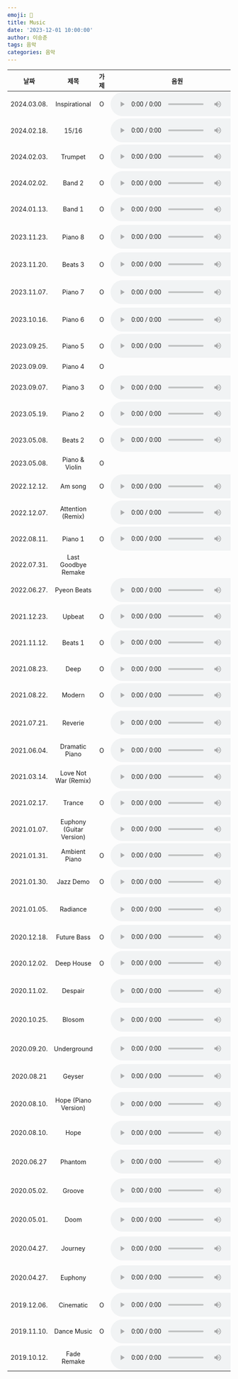 ```yaml
---
emoji: 🎵
title: Music
date: '2023-12-01 10:00:00'
author: 이승준
tags: 음악
categories: 음악
---
```


<html>
<table>
    <thead>
        <th>날짜</th>
        <th>제목</th>
        <th>가제</th>
        <th>음원</th>
        <th>악보</th>
        <th>비고</th>
    </thead>
    <tbody>
        <tr>
            <td style="text-align: center; vertical-align: middle;">2024.03.08.</td>
            <td style="text-align: center; vertical-align: middle;">Inspirational</td>
            <td style="text-align: center; vertical-align: middle;">O</td>
            <td style="text-align: center; vertical-align: middle;">
                <audio style="vertical-align: middle;" controls>
                    <source src="/music/Inspirational.wav" type="audio/wav" />
                </audio>
            </td>
            <td style="text-align: center; vertical-align: middle;"></td>
            <td style="text-align: center; vertical-align: middle;">데모</td>
        </tr>
        <tr>
            <td style="text-align: center; vertical-align: middle;">2024.02.18.</td>
            <td style="text-align: center; vertical-align: middle;">15/16</td>
            <td style="text-align: center; vertical-align: middle;"></td>
            <td style="text-align: center; vertical-align: middle;">
                <audio style="vertical-align: middle;" controls>
                    <source src="/music/15:16.wav" type="audio/wav" />
                </audio>
            </td>
            <td style="text-align: center; vertical-align: middle;"></td>
            <td style="text-align: center; vertical-align: middle;">데모</td>
        </tr>
        <tr>
            <td style="text-align: center; vertical-align: middle;">2024.02.03.</td>
            <td style="text-align: center; vertical-align: middle;">Trumpet</td>
            <td style="text-align: center; vertical-align: middle;">O</td>
            <td style="text-align: center; vertical-align: middle;">
                <audio style="vertical-align: middle;" controls>
                    <source src="/music/Trumpet.wav" type="audio/wav" />
                </audio>
            </td>
            <td style="text-align: center; vertical-align: middle;"></td>
            <td style="text-align: center; vertical-align: middle;">데모</td>
        </tr>
        <tr>
            <td style="text-align: center; vertical-align: middle;">2024.02.02.</td>
            <td style="text-align: center; vertical-align: middle;">Band 2</td>
            <td style="text-align: center; vertical-align: middle;">O</td>
            <td style="text-align: center; vertical-align: middle;">
                <audio style="vertical-align: middle;" controls>
                    <source src="/music/Band_2.wav" type="audio/wav" />
                </audio>
            </td>
            <td style="padding: 3px 3px; vertical-align: middle;">
                <a href="" onclick="window.open('/music/Band_2.pdf')">
                    <img src="/PDF_file_icon.svg" /></a>
            </td>
            <td style="text-align: center; vertical-align: middle;"></td>
        </tr>
        <tr>
            <td style="text-align: center; vertical-align: middle;">2024.01.13.</td>
            <td style="text-align: center; vertical-align: middle;">Band 1</td>
            <td style="text-align: center; vertical-align: middle;">O</td>
            <td style="text-align: center; vertical-align: middle;">
                <audio style="vertical-align: middle;" controls>
                    <source src="/music/Band_1.wav" type="audio/wav" />
                </audio>
            </td>
            <td style="padding: 3px 3px; vertical-align: middle;">
                <a href="" onclick="window.open('/music/Band_1.pdf')">
                    <img src="/PDF_file_icon.svg" /></a>
            </td>
            <td style="text-align: center; vertical-align: middle;"></td>
        </tr>
        <tr>
            <td style="text-align: center; vertical-align: middle;">2023.11.23.</td>
            <td style="text-align: center; vertical-align: middle;">Piano 8</td>
            <td style="text-align: center; vertical-align: middle;">O</td>
            <td style="text-align: center; vertical-align: middle;">
                <audio style="vertical-align: middle;" controls>
                    <source src="/music/Piano_8.wav" type="audio/wav" />
                </audio>
            </td>
            <td style="padding: 3px 3px; vertical-align: middle;">
                <a href="" onclick="window.open('/music/Piano_8.pdf')">
                    <img src="/PDF_file_icon.svg" /></a>
            </td>
            <td style="text-align: center; vertical-align: middle;"><b>최종본</b></td>
        </tr>
        <tr>
            <td style="text-align: center; vertical-align: middle;">2023.11.20.</td>
            <td style="text-align: center; vertical-align: middle;">Beats 3</td>
            <td style="text-align: center; vertical-align: middle;">O</td>
            <td style="text-align: center; vertical-align: middle;">
                <audio style="vertical-align: middle;" controls>
                    <source src="/music/Beats_3.wav" type="audio/wav" />
                </audio>
            </td>
            <td style="text-align: center; vertical-align: middle;"></td>
            <td style="text-align: center; vertical-align: middle;">데모</td>
        </tr>
        <tr>
            <td style="text-align: center; vertical-align: middle;">2023.11.07.</td>
            <td style="text-align: center; vertical-align: middle;">Piano 7</td>
            <td style="text-align: center; vertical-align: middle;">O</td>
            <td style="text-align: center; vertical-align: middle;">
                <audio style="vertical-align: middle;" controls>
                    <source src="/music/Piano_7.wav" type="audio/wav" />
                </audio>
            </td>
            <td style="padding: 3px 3px; vertical-align: middle;">
                <a href="" onclick="window.open('/music/Piano_7.pdf')">
                    <img src="/PDF_file_icon.svg" /></a>
            </td>
            <td style="text-align: center; vertical-align: middle;"><b>최종본</b></td>
        </tr>
        <tr>
            <td style="text-align: center; vertical-align: middle;">2023.10.16.</td>
            <td style="text-align: center; vertical-align: middle;">Piano 6</td>
            <td style="text-align: center; vertical-align: middle;">O</td>
            <td style="text-align: center; vertical-align: middle;">
                <audio style="vertical-align: middle;" controls>
                    <source src="/music/Piano_6.m4a" type="audio/x-m4a" />
                </audio>
            </td>
            <td style="text-align: center; vertical-align: middle;"></td>
            <td style="text-align: center; vertical-align: middle;">데모</td>
        </tr>
        <tr>
            <td style="text-align: center; vertical-align: middle;">2023.09.25.</td>
            <td style="text-align: center; vertical-align: middle;">Piano 5</td>
            <td style="text-align: center; vertical-align: middle;">O</td>
            <td style="text-align: center; vertical-align: middle;">
                <audio style="vertical-align: middle;" controls>
                    <source src="/music/Piano_5.m4a" type="audio/x-m4a" />
                </audio>
            </td>
            <td style="padding: 3px 3px; vertical-align: middle;">
                <a href="" onclick="window.open('/music/Piano_5.pdf')">
                    <img src="/PDF_file_icon.svg" /></a>
            </td>
            <td style="text-align: center; vertical-align: middle;"></td>
        </tr>
        <tr>
            <td style="text-align: center; vertical-align: middle;">2023.09.09.</td>
            <td style="text-align: center; vertical-align: middle;">Piano 4</td>
            <td style="text-align: center; vertical-align: middle;">O</td>
            <td style="text-align: center; vertical-align: middle;"></td>
            <td style="padding: 3px 3px; vertical-align: middle;">
                <a href="" onclick="window.open('/music/Piano_4.pdf')">
                    <img src="/PDF_file_icon.svg" /></a>
            </td>
            <td style="text-align: center; vertical-align: middle;"></td>
        </tr>
        <tr>
            <td style="text-align: center; vertical-align: middle;">2023.09.07.</td>
            <td style="text-align: center; vertical-align: middle;">Piano 3</td>
            <td style="text-align: center; vertical-align: middle;">O</td>
            <td style="text-align: center; vertical-align: middle;">
                <audio style="vertical-align: middle;" controls>
                    <source src="/music/Piano_3.wav" type="audio/wav" />
                </audio>
            </td>
            <td style="text-align: center; vertical-align: middle;"></td>
            <td style="text-align: center; vertical-align: middle;">데모</td>
        </tr>
        <tr>
            <td style="text-align: center; vertical-align: middle;">2023.05.19.</td>
            <td style="text-align: center; vertical-align: middle;">Piano 2</td>
            <td style="text-align: center; vertical-align: middle;">O</td>
            <td style="text-align: center; vertical-align: middle;">
                <audio style="vertical-align: middle;" controls>
                    <source src="/music/Piano_2.wav" type="audio/wav" />
                </audio>
            </td>
            <td style="padding: 3px 3px; vertical-align: middle;">
                <a href="" onclick="window.open('/music/Piano_2.pdf')">
                    <img src="/PDF_file_icon.svg" /></a>
            </td>
            <td style="text-align: center; vertical-align: middle;"></td>
        </tr>
        <tr>
            <td style="text-align: center; vertical-align: middle;">2023.05.08.</td>
            <td style="text-align: center; vertical-align: middle;">Beats 2</td>
            <td style="text-align: center; vertical-align: middle;">O</td>
            <td style="text-align: center; vertical-align: middle;">
                <audio style="vertical-align: middle;" controls>
                    <source src="/music/Beats_2.wav" type="audio/wav" />
                </audio>
            </td>
            <td style="text-align: center; vertical-align: middle;"></td>
            <td style="text-align: center; vertical-align: middle;">데모</td>
        </tr>
        <tr>
            <td style="text-align: center; vertical-align: middle;">2023.05.08.</td>
            <td style="text-align: center; vertical-align: middle;">Piano &amp; Violin</td>
            <td style="text-align: center; vertical-align: middle;">O</td>
            <td style="text-align: center; vertical-align: middle;"></td>
            <td style="text-align: center; vertical-align: middle;"></td>
            <td style="text-align: center; vertical-align: middle;">데모</td>
        </tr>
        <tr>
            <td style="text-align: center; vertical-align: middle;">2022.12.12.</td>
            <td style="text-align: center; vertical-align: middle;">Am song</td>
            <td style="text-align: center; vertical-align: middle;">O</td>
            <td style="text-align: center; vertical-align: middle;">
                <audio style="vertical-align: middle;" controls>
                    <source src="/music/A_sharp_m_song.wav" type="audio/wav" />
                </audio>
            </td>
            <td style="text-align: center; vertical-align: middle;"></td>
            <td style="text-align: center; vertical-align: middle;">데모</td>
        </tr>
        <tr>
            <td style="text-align: center; vertical-align: middle;">2022.12.07.</td>
            <td style="text-align: center; vertical-align: middle;">Attention (Remix)</td>
            <td style="text-align: center; vertical-align: middle;"></td>
            <td style="text-align: center; vertical-align: middle;">
                <audio style="vertical-align: middle;" controls>
                    <source src="/music/Attention_(Remix).wav" type="audio/wav" />
                </audio>
            </td>
            <td style="text-align: center; vertical-align: middle;"></td>
            <td style="text-align: center; vertical-align: middle;">데모</td>
        </tr>
        <tr>
            <td style="text-align: center; vertical-align: middle;">2022.08.11.</td>
            <td style="text-align: center; vertical-align: middle;">Piano 1</td>
            <td style="text-align: center; vertical-align: middle;">O</td>
            <td style="text-align: center; vertical-align: middle;">
                <audio style="vertical-align: middle;" controls>
                    <source src="/music/Piano_1.mp3" type="audio/mpeg" />
                </audio>
            </td>
            <td style="text-align: center; vertical-align: middle;"></td>
            <td style="text-align: center; vertical-align: middle;">데모</td>
        </tr>
        <tr>
            <td style="text-align: center; vertical-align: middle;">2022.07.31.</td>
            <td style="text-align: center; vertical-align: middle;">Last Goodbye Remake</td>
            <td style="text-align: center; vertical-align: middle;"></td>
            <td style="text-align: center; vertical-align: middle;"></td>
            <td style="text-align: center; vertical-align: middle;"></td>
            <td style="text-align: center; vertical-align: middle;">데모</td>
        </tr>
        <tr>
            <td style="text-align: center; vertical-align: middle;">2022.06.27.</td>
            <td style="text-align: center; vertical-align: middle;">Pyeon Beats</td>
            <td style="text-align: center; vertical-align: middle;"></td>
            <td style="text-align: center; vertical-align: middle;">
                <audio style="vertical-align: middle;" controls>
                    <source src="/music/Pyeon_Beats.wav" type="audio/wav" />
                </audio>
            </td>
            <td style="text-align: center; vertical-align: middle;"></td>
            <td style="text-align: center; vertical-align: middle;">데모</td>
        </tr>
        <tr>
            <td style="text-align: center; vertical-align: middle;">2021.12.23.</td>
            <td style="text-align: center; vertical-align: middle;">Upbeat</td>
            <td style="text-align: center; vertical-align: middle;">O</td>
            <td style="text-align: center; vertical-align: middle;">
                <audio style="vertical-align: middle;" controls>
                    <source src="/music/Upbeat.wav" type="audio/wav" />
                </audio>
            </td>
            <td style="text-align: center; vertical-align: middle;"></td>
            <td style="text-align: center; vertical-align: middle;">데모</td>
        </tr>
        <tr>
            <td style="text-align: center; vertical-align: middle;">2021.11.12.</td>
            <td style="text-align: center; vertical-align: middle;">Beats 1</td>
            <td style="text-align: center; vertical-align: middle;">O</td>
            <td style="text-align: center; vertical-align: middle;">
                <audio style="vertical-align: middle;" controls>
                    <source src="/music/Beats_1.mp3" type="audio/mpeg" />
                </audio>
            </td>
            <td style="text-align: center; vertical-align: middle;"></td>
            <td style="text-align: center; vertical-align: middle;">데모</td>
        </tr>
        <tr>
            <td style="text-align: center; vertical-align: middle;">2021.08.23.</td>
            <td style="text-align: center; vertical-align: middle;">Deep</td>
            <td style="text-align: center; vertical-align: middle;">O</td>
            <td style="text-align: center; vertical-align: middle;">
                <audio style="vertical-align: middle;" controls>
                    <source src="/music/Deep.wav" type="audio/wav" />
                </audio>
            </td>
            <td style="text-align: center; vertical-align: middle;"></td>
            <td style="text-align: center; vertical-align: middle;">데모</td>
        </tr>
        <tr>
            <td style="text-align: center; vertical-align: middle;">2021.08.22.</td>
            <td style="text-align: center; vertical-align: middle;">Modern</td>
            <td style="text-align: center; vertical-align: middle;">O</td>
            <td style="text-align: center; vertical-align: middle;">
                <audio style="vertical-align: middle;" controls>
                    <source src="/music/Modern.m4a" type="audio/x-m4a" />
                </audio>
            </td>
            <td style="text-align: center; vertical-align: middle;"></td>
            <td style="text-align: center; vertical-align: middle;">데모</td>
        </tr>
        <tr>
            <td style="text-align: center; vertical-align: middle;">2021.07.21.</td>
            <td style="text-align: center; vertical-align: middle;">Reverie</td>
            <td style="text-align: center; vertical-align: middle;"></td>
            <td style="text-align: center; vertical-align: middle;">
                <audio style="vertical-align: middle;" controls>
                    <source src="/music/Reverie.wav" type="audio/wav" />
                </audio>
            </td>
            <td style="text-align: center; vertical-align: middle;"></td>
            <td style="text-align: center; vertical-align: middle;"><b>최종본</b></td>
        </tr>
        <tr>
            <td style="text-align: center; vertical-align: middle;">2021.06.04.</td>
            <td style="text-align: center; vertical-align: middle;">Dramatic Piano</td>
            <td style="text-align: center; vertical-align: middle;">O</td>
            <td style="text-align: center; vertical-align: middle;">
                <audio style="vertical-align: middle;" controls>
                    <source src="/music/Dramatic_Piano.m4a" type="audio/x-m4a" />
                </audio>
            </td>
            <td style="text-align: center; vertical-align: middle;"></td>
            <td style="text-align: center; vertical-align: middle;">데모</td>
        </tr>
        <tr>
            <td style="text-align: center; vertical-align: middle;">2021.03.14.</td>
            <td style="text-align: center; vertical-align: middle;">Love Not War (Remix)</td>
            <td style="text-align: center; vertical-align: middle;"></td>
            <td style="text-align: center; vertical-align: middle;">
                <audio style="vertical-align: middle;" controls>
                    <source src="/music/Love_Not_War_(Remix).mp3" type="audio/mpeg" />
                </audio>
            </td>
            <td style="text-align: center; vertical-align: middle;"></td>
            <td style="text-align: center; vertical-align: middle;">데모</td>
        </tr>
        <tr>
            <td style="text-align: center; vertical-align: middle;">2021.02.17.</td>
            <td style="text-align: center; vertical-align: middle;">Trance</td>
            <td style="text-align: center; vertical-align: middle;">O</td>
            <td style="text-align: center; vertical-align: middle;">
                <audio style="vertical-align: middle;" controls>
                    <source src="/music/Trance.mp3" type="audio/mpeg" />
                </audio>
            </td>
            <td style="text-align: center; vertical-align: middle;"></td>
            <td style="text-align: center; vertical-align: middle;">데모</td>
        </tr>
        <tr>
            <td style="text-align: center; vertical-align: middle;">2021.01.07.</td>
            <td style="text-align: center; vertical-align: middle;">Euphony (Guitar Version)</td>
            <td style="text-align: center; vertical-align: middle;"></td>
            <td style="text-align: center; vertical-align: middle;">
                <audio style="vertical-align: middle;" controls>
                    <source src="/music/Euphony_(Guitar_Version).wav" type="audio/wav" />
                </audio>
            </td>
            <td style="text-align: center; vertical-align: middle;"></td>
            <td style="text-align: center; vertical-align: middle;"></td>
        </tr>
        <tr>
            <td style="text-align: center; vertical-align: middle;">2021.01.31.</td>
            <td style="text-align: center; vertical-align: middle;">Ambient Piano</td>
            <td style="text-align: center; vertical-align: middle;">O</td>
            <td style="text-align: center; vertical-align: middle;">
                <audio style="vertical-align: middle;" controls>
                    <source src="/music/Ambient_Piano.mp3" type="audio/mpeg" />
                </audio>
            </td>
            <td style="text-align: center; vertical-align: middle;"></td>
            <td style="text-align: center; vertical-align: middle;">데모</td>
        </tr>
        <tr>
            <td style="text-align: center; vertical-align: middle;">2021.01.30.</td>
            <td style="text-align: center; vertical-align: middle;">Jazz Demo</td>
            <td style="text-align: center; vertical-align: middle;">O</td>
            <td style="text-align: center; vertical-align: middle;">
                <audio style="vertical-align: middle;" controls>
                    <source src="/music/Jazz_Demo.mp3" type="audio/mpeg" />
                </audio>
            </td>
            <td style="padding: 3px 3px; vertical-align: middle;">
                <a href="" onclick="window.open('/music/Jazz_Demo.pdf')">
                    <img src="/PDF_file_icon.svg" /></a>
            </td>
            <td style="text-align: center; vertical-align: middle;">데모</td>
        </tr>
        <tr>
            <td style="text-align: center; vertical-align: middle;">2021.01.05.</td>
            <td style="text-align: center; vertical-align: middle;">Radiance</td>
            <td style="text-align: center; vertical-align: middle;"></td>
            <td style="text-align: center; vertical-align: middle;">
                <audio style="vertical-align: middle;" controls>
                    <source src="/music/Radiance.wav" type="audio/wav" />
                </audio>
            </td>
            <td style="text-align: center; vertical-align: middle;"></td>
            <td style="text-align: center; vertical-align: middle;"><b>최종본</b></td>
        </tr>
        <tr>
            <td style="text-align: center; vertical-align: middle;">2020.12.18.</td>
            <td style="text-align: center; vertical-align: middle;">Future Bass</td>
            <td style="text-align: center; vertical-align: middle;">O</td>
            <td style="text-align: center; vertical-align: middle;">
                <audio style="vertical-align: middle;" controls>
                    <source src="/music/Future_Bass.wav" type="audio/wav" />
                </audio>
            </td>
            <td style="text-align: center; vertical-align: middle;"></td>
            <td style="text-align: center; vertical-align: middle;">데모</td>
        </tr>
        <tr>
            <td style="text-align: center; vertical-align: middle;">2020.12.02.</td>
            <td style="text-align: center; vertical-align: middle;">Deep House</td>
            <td style="text-align: center; vertical-align: middle;">O</td>
            <td style="text-align: center; vertical-align: middle;">
                <audio style="vertical-align: middle;" controls>
                    <source src="/music/Deep_House.mp3" type="audio/mpeg" />
                </audio>
            </td>
            <td style="text-align: center; vertical-align: middle;"></td>
            <td style="text-align: center; vertical-align: middle;"></td>
        </tr>
        <tr>
            <td style="text-align: center; vertical-align: middle;">2020.11.02.</td>
            <td style="text-align: center; vertical-align: middle;">Despair</td>
            <td style="text-align: center; vertical-align: middle;"></td>
            <td style="text-align: center; vertical-align: middle;">
                <audio style="vertical-align: middle;" controls>
                    <source src="/music/Despair.mp3" type="audio/mpeg" />
                </audio>
            </td>
            <td style="padding: 3px 3px; vertical-align: middle;">
                <a href="" onclick="window.open('/music/Despair.pdf')">
                    <img src="/PDF_file_icon.svg" /></a>
            </td>
            <td style="text-align: center; vertical-align: middle;"><b>최종본</b></td>
        </tr>
        <tr>
            <td style="text-align: center; vertical-align: middle;">2020.10.25.</td>
            <td style="text-align: center; vertical-align: middle;">Blosom</td>
            <td style="text-align: center; vertical-align: middle;"></td>
            <td style="text-align: center; vertical-align: middle;">
                <audio style="vertical-align: middle;" controls>
                    <source src="/music/Blossom.mp3" type="audio/mpeg" />
                </audio>
            </td>
            <td style="padding: 3px 3px; vertical-align: middle;">
                <a href="" onclick="window.open('/music/Blossom.pdf')">
                    <img src="/PDF_file_icon.svg" /></a>
            </td>
            <td style="text-align: center; vertical-align: middle;"><b>최종본</b></td>
        </tr>
        <tr>
            <td style="text-align: center; vertical-align: middle;">2020.09.20.</td>
            <td style="text-align: center; vertical-align: middle;">Underground</td>
            <td style="text-align: center; vertical-align: middle;"></td>
            <td style="text-align: center; vertical-align: middle;">
                <audio style="vertical-align: middle;" controls>
                    <source src="/music/Underground.mp3" type="audio/mpeg" />
                </audio>
            </td>
            <td style="text-align: center; vertical-align: middle;"></td>
            <td style="text-align: center; vertical-align: middle;"><b>최종본</b></td>
        </tr>
        <tr>
            <td style="text-align: center; vertical-align: middle;">2020.08.21</td>
            <td style="text-align: center; vertical-align: middle;">Geyser</td>
            <td style="text-align: center; vertical-align: middle;"></td>
            <td style="text-align: center; vertical-align: middle;">
                <audio style="vertical-align: middle;" controls>
                    <source src="/music/Geyser.wav" type="audio/wav" />
                </audio>
            </td>
            <td style="text-align: center; vertical-align: middle;"></td>
            <td style="text-align: center; vertical-align: middle;"></td>
        </tr>
        <tr>
            <td style="text-align: center; vertical-align: middle;">2020.08.10.</td>
            <td style="text-align: center; vertical-align: middle;">Hope (Piano Version)</td>
            <td style="text-align: center; vertical-align: middle;"></td>
            <td style="text-align: center; vertical-align: middle;">
                <audio style="vertical-align: middle;" controls>
                    <source src="/music/Hope_(Piano_Version).mp3" type="audio/mpeg" />
                </audio>
            </td>
            <td style="padding: 3px 3px; vertical-align: middle;">
                <a href="" onclick="window.open('/music/Hope.pdf')">
                    <img src="/PDF_file_icon.svg" /></a>
            </td>
            <td style="text-align: center; vertical-align: middle;"><b>최종본</b></td>
        </tr>
        <tr>
            <td style="text-align: center; vertical-align: middle;">2020.08.10.</td>
            <td style="text-align: center; vertical-align: middle;">Hope</td>
            <td style="text-align: center; vertical-align: middle;"></td>
            <td style="text-align: center; vertical-align: middle;">
                <audio style="vertical-align: middle;" controls>
                    <source src="/music/Hope.mp3" type="audio/mpeg" />
                </audio>
            </td>
            <td style="text-align: center; vertical-align: middle;"></td>
            <td style="text-align: center; vertical-align: middle;"><b>최종본</b></td>
        </tr>
        <tr>
            <td style="text-align: center; vertical-align: middle;">2020.06.27</td>
            <td style="text-align: center; vertical-align: middle;">Phantom</td>
            <td style="text-align: center; vertical-align: middle;"></td>
            <td style="text-align: center; vertical-align: middle;">
                <audio style="vertical-align: middle;" controls>
                    <source src="/music/Phantom.mp3" type="audio/mpeg" />
                </audio>
            </td>
            <td style="text-align: center; vertical-align: middle;"></td>
            <td style="text-align: center; vertical-align: middle;"><b>최종본</b></td>
        </tr>
        <tr>
            <td style="text-align: center; vertical-align: middle;">2020.05.02.</td>
            <td style="text-align: center; vertical-align: middle;">Groove</td>
            <td style="text-align: center; vertical-align: middle;"></td>
            <td style="text-align: center; vertical-align: middle;">
                <audio style="vertical-align: middle;" controls>
                    <source src="/music/Groove.mp3" type="audio/mpeg" />
                </audio>
            </td>
            <td style="text-align: center; vertical-align: middle;"></td>
            <td style="text-align: center; vertical-align: middle;"><b>최종본</b></td>
        </tr>
        <tr>
            <td style="text-align: center; vertical-align: middle;">2020.05.01.</td>
            <td style="text-align: center; vertical-align: middle;">Doom</td>
            <td style="text-align: center; vertical-align: middle;"></td>
            <td style="text-align: center; vertical-align: middle;">
                <audio style="vertical-align: middle;" controls>
                    <source src="/music/Doom.mp3" type="audio/mpeg" />
                </audio>
            </td>
            <td style="text-align: center; vertical-align: middle;"></td>
            <td style="text-align: center; vertical-align: middle;"><b>최종본</b></td>
        </tr>
        <tr>
            <td style="text-align: center; vertical-align: middle;">2020.04.27.</td>
            <td style="text-align: center; vertical-align: middle;">Journey</td>
            <td style="text-align: center; vertical-align: middle;"></td>
            <td style="text-align: center; vertical-align: middle;">
                <audio style="vertical-align: middle;" controls>
                    <source src="/music/Journey.mp3" type="audio/mpeg" />
                </audio>
            </td>
            <td style="padding: 3px 3px; vertical-align: middle;">
                <a href="" onclick="window.open('/music/Journey.pdf')">
                    <img src="/PDF_file_icon.svg" /></a>
            </td>
            <td style="text-align: center; vertical-align: middle;"><b>최종본</b></td>
        </tr>
        <tr>
            <td style="text-align: center; vertical-align: middle;">2020.04.27.</td>
            <td style="text-align: center; vertical-align: middle;">Euphony</td>
            <td style="text-align: center; vertical-align: middle;"></td>
            <td style="text-align: center; vertical-align: middle;">
                <audio style="vertical-align: middle;" controls>
                    <source src="/music/Euphony.mp3" type="audio/mpeg" />
                </audio>
            </td>
            <td style="padding: 3px 3px; vertical-align: middle;">
                <a href="" onclick="window.open('/music/Euphony.pdf')">
                    <img src="/PDF_file_icon.svg" /></a>
            </td>
            <td style="text-align: center; vertical-align: middle;"><b>최종본</b></td>
        </tr>
        <tr>
            <td style="text-align: center; vertical-align: middle;">2019.12.06.</td>
            <td style="text-align: center; vertical-align: middle;">Cinematic</td>
            <td style="text-align: center; vertical-align: middle;">O</td>
            <td style="text-align: center; vertical-align: middle;">
                <audio style="vertical-align: middle;" controls>
                    <source src="/music/Cinematic.wav" type="audio/wav" />
                </audio>
            </td>
            <td style="text-align: center; vertical-align: middle;"></td>
            <td style="text-align: center; vertical-align: middle;"></td>
        </tr>
        <tr>
            <td style="text-align: center; vertical-align: middle;">2019.11.10.</td>
            <td style="text-align: center; vertical-align: middle;">Dance Music</td>
            <td style="text-align: center; vertical-align: middle;">O</td>
            <td style="text-align: center; vertical-align: middle;">
                <audio style="vertical-align: middle;" controls>
                    <source src="/music/Dance_Music.mp3" type="audio/mpeg" />
                </audio>
            </td>
            <td style="text-align: center; vertical-align: middle;"></td>
            <td style="text-align: center; vertical-align: middle;"></td>
        </tr>
        <tr>
            <td style="text-align: center; vertical-align: middle;">2019.10.12.</td>
            <td style="text-align: center; vertical-align: middle;">Fade Remake</td>
            <td style="text-align: center; vertical-align: middle;"></td>
            <td style="text-align: center; vertical-align: middle;">
                <audio style="vertical-align: middle;" controls>
                    <source src="/music/Fade_Remake.mp3" type="audio/mpeg" />
                </audio>
            </td>
            <td style="text-align: center; vertical-align: middle;"></td>
            <td style="text-align: center; vertical-align: middle;"></td>
        </tr>
    </tbody>
</table>

</html>